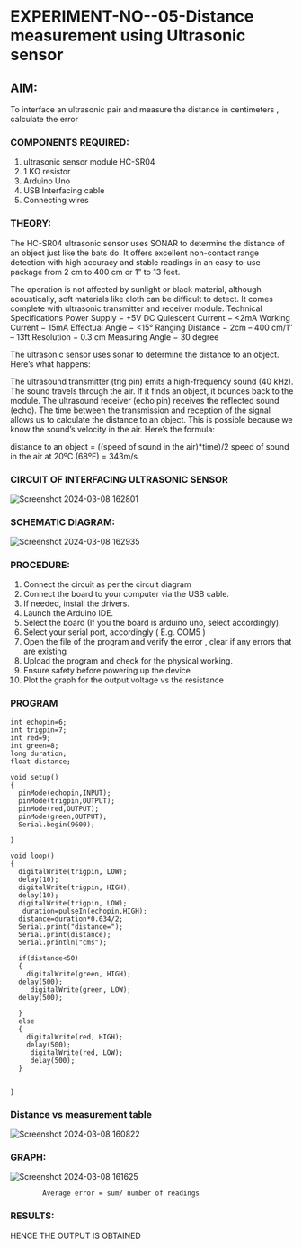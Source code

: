 # EXPERIMENT-NO--05-Distance measurement using Ultrasonic sensor

## AIM: 
To interface an ultrasonic pair and measure the distance in centimeters , calculate the error
 
### COMPONENTS REQUIRED:
1.	ultrasonic sensor module HC-SR04
2.	1 KΩ resistor 
3.	Arduino Uno 
4.	USB Interfacing cable 
5.	Connecting wires 


### THEORY: 
The HC-SR04 ultrasonic sensor uses SONAR to determine the distance of an object just like the bats do. It offers excellent non-contact range detection with high accuracy and stable readings in an easy-to-use package from 2 cm to 400 cm or 1” to 13 feet.

The operation is not affected by sunlight or black material, although acoustically, soft materials like cloth can be difficult to detect. It comes complete with ultrasonic transmitter and receiver module.
Technical Specifications
Power Supply − +5V DC
Quiescent Current − <2mA
Working Current − 15mA
Effectual Angle − <15°
Ranging Distance − 2cm – 400 cm/1″ – 13ft
Resolution − 0.3 cm
Measuring Angle − 30 degree

The ultrasonic sensor uses sonar to determine the distance to an object. Here’s what happens:

The ultrasound transmitter (trig pin) emits a high-frequency sound (40 kHz).
The sound travels through the air. If it finds an object, it bounces back to the module.
The ultrasound receiver (echo pin) receives the reflected sound (echo).
The time between the transmission and reception of the signal allows us to calculate the distance to an object. This is possible because we know the sound’s velocity in the air. Here’s the formula:

distance to an object = ((speed of sound in the air)*time)/2
speed of sound in the air at 20ºC (68ºF) = 343m/s

### CIRCUIT OF INTERFACING ULTRASONIC SENSOR 


![Screenshot 2024-03-08 162801](https://github.com/RAGULRAAJAN/Experiment--04-Interfacing-digital-output-with-arduino-ultrasonic-sensor/assets/147473144/ebed432f-fc58-475c-b8a4-84bb9d0a31ec)

### SCHEMATIC DIAGRAM:
![Screenshot 2024-03-08 162935](https://github.com/RAGULRAAJAN/Experiment--04-Interfacing-digital-output-with-arduino-ultrasonic-sensor/assets/147473144/972342bc-6158-44ea-a477-0fcd0d061b80)



### PROCEDURE:
1.	Connect the circuit as per the circuit diagram 
2.	Connect the board to your computer via the USB cable.
3.	If needed, install the drivers.
4.	Launch the Arduino IDE.
5.	Select the board (If you the board is arduino uno, select accordingly).
6.	Select your serial port, accordingly ( E.g. COM5 )
7.	Open the file of the program  and verify the error , clear if any errors that are existing 
8.	Upload the program and check for the physical working. 
9.	Ensure safety before powering up the device 
10.	Plot the graph for the output voltage vs the resistance 


### PROGRAM 
```
int echopin=6;
int trigpin=7;
int red=9;
int green=8;
long duration;
float distance;

void setup()
{
  pinMode(echopin,INPUT);
  pinMode(trigpin,OUTPUT);
  pinMode(red,OUTPUT);
  pinMode(green,OUTPUT);
  Serial.begin(9600);
  
}

void loop()
{
  digitalWrite(trigpin, LOW);
  delay(10);
  digitalWrite(trigpin, HIGH);
  delay(10); 
  digitalWrite(trigpin, LOW);
   duration=pulseIn(echopin,HIGH);
  distance=duration*0.034/2;
  Serial.print("distance=");
  Serial.print(distance);
  Serial.println("cms");
  
  if(distance<50)
  {
    digitalWrite(green, HIGH);
  delay(500); 
     digitalWrite(green, LOW);
  delay(500);
    
  }
  else
  {
    digitalWrite(red, HIGH);
    delay(500); 
     digitalWrite(red, LOW);
     delay(500);
  }
  
  
}
```





### Distance vs measurement table 

			
 
			
			
			

![Screenshot 2024-03-08 160822](https://github.com/RAGULRAAJAN/Experiment--04-Interfacing-digital-output-with-arduino-ultrasonic-sensor/assets/147473144/ccb7caab-658e-4f97-913c-d061e4e77b4e)

### GRAPH:
![Screenshot 2024-03-08 161625](https://github.com/RAGULRAAJAN/Experiment--04-Interfacing-digital-output-with-arduino-ultrasonic-sensor/assets/147473144/1bddc763-69a1-4312-9d57-97c4ebbbe443)

			
			
			
			
			
			Average error = sum/ number of readings 
 








### RESULTS:
HENCE THE OUTPUT IS OBTAINED



 
